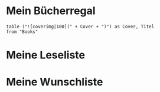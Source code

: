 # Mein Bücherregal

```dataview
table ("![coverimg|100](" + Cover + ")") as Cover, Titel
from "Books"
```

# Meine Leseliste
# Meine Wunschliste